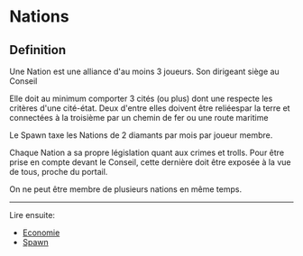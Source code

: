 # Nations

## Definition

Une Nation est une alliance d'au moins 3 joueurs. Son dirigeant siège au Conseil

Elle doit au minimum comporter 3 cités (ou plus) dont une respecte les critères d'une cité-état. Deux d'entre elles doivent être reliéespar la terre et connectées à la troisième par un chemin de fer ou une route maritime

Le Spawn taxe les Nations de 2 diamants par mois par joueur membre.

Chaque Nation a sa propre législation quant aux crimes et trolls. Pour être prise en compte devant le Conseil, cette dernière doit être exposée à la vue de tous, proche du portail.

On ne peut être membre de plusieurs nations en même temps.

----

Lire ensuite:

- [Economie](../Marches/index)
- [Spawn](../Zones/spawn)
